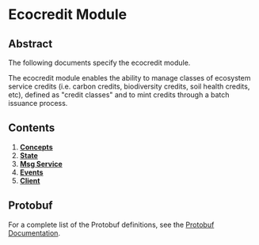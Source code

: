 # Ecocredit Module

## Abstract

The following documents specify the ecocredit module.

The ecocredit module enables the ability to manage classes of ecosystem service credits (i.e. carbon credits, biodiversity credits, soil health credits, etc), defined as "credit classes" and to mint credits through a batch issuance process.

## Contents

1. **[Concepts](01_concepts.md)**
2. **[State](02_state.md)**
3. **[Msg Service](03_messages.md)**
4. **[Events](04_events.md)**
5. **[Client](05_client.md)**

## Protobuf

For a complete list of the Protobuf definitions, see the [Protobuf Documentation](./protobuf.html).
